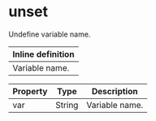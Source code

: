 # unset

Undefine variable name. 

| Inline definition |
| -------- |
| Variable name. |


| Property | Type | Description |
| ------- | ------- | -------- |
| var | String | Variable name.  |

